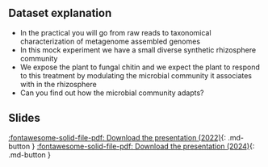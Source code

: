 ## Dataset explanation

- In the practical you will go from raw reads to
taxonomical characterization of metagenome
assembled genomes
- In this mock experiment we have a small diverse
synthetic rhizosphere community
- We expose the plant to fungal chitin and we expect the
plant to respond to this treatment by modulating the
microbial community it associates with in the
rhizosphere
- Can you find out how the microbial community adapts?

## Slides
[:fontawesome-solid-file-pdf: Download the presentation (2022)](../assets/from_zero_to_hero.pdf){: .md-button }
[:fontawesome-solid-file-pdf: Download the presentation (2024)](../assets/mgx_order_to_chaos.pdf){: .md-button }

